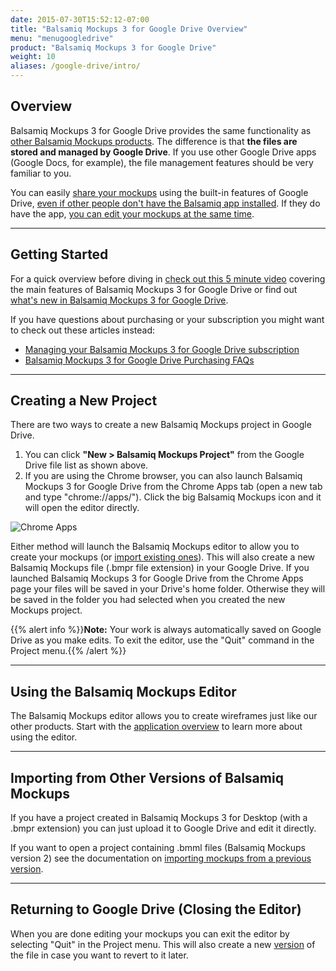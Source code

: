 ```yaml
---
date: 2015-07-30T15:52:12-07:00
title: "Balsamiq Mockups 3 for Google Drive Overview"
menu: "menugoogledrive"
product: "Balsamiq Mockups 3 for Google Drive"
weight: 10
aliases: /google-drive/intro/
---
```


## Overview

Balsamiq Mockups 3 for Google Drive provides the same functionality as [other Balsamiq Mockups products](https://balsamiq.com/products/compare/). The difference is that **the files are stored and managed by Google Drive**. If you use other Google Drive apps (Google Docs, for example), the file management features should be very familiar to you.

You can easily [share your mockups](../drive-files/#sharing-via-google-drive) using the built-in features of Google Drive, [even if other people don't have the Balsamiq app installed](https://support.balsamiq.com/plugins/sharingwithgoogledrive/). If they do have the app, [you can edit your mockups at the same time](../collaborating/).

---

## Getting Started

For a quick overview before diving in [check out this 5 minute video](https://support.balsamiq.com/plugins/introtogoogledrive/) covering the main features of Balsamiq Mockups 3 for Google Drive or find out [what's new in Balsamiq Mockups 3 for Google Drive](https://support.balsamiq.com/plugins/newingoogledrive/).

If you have questions about purchasing or your subscription you might want to check out these articles instead:

*   [Managing your Balsamiq Mockups 3 for Google Drive subscription](https://support.balsamiq.com/sales/gdrivesubscription/)
*   [Balsamiq Mockups 3 for Google Drive Purchasing FAQs](https://support.balsamiq.com/sales/gdrive/)

* * *

## Creating a New Project

There are two ways to create a new Balsamiq Mockups project in Google Drive.

1.  You can click **"New > Balsamiq Mockups Project"** from the Google Drive file list as shown above.
2.  If you are using the Chrome browser, you can also launch Balsamiq Mockups 3 for Google Drive from the Chrome Apps tab (open a new tab and type "chrome://apps/"). Click the big Balsamiq Mockups icon and it will open the editor directly.

![Chrome Apps](//media.balsamiq.com/img/support/docs/gdrive/userguide/chromeapps.png)

​Either method will launch the Balsamiq Mockups editor to allow you to create your mockups (or [import existing ones](#importing-from-other-versions-of-balsamiq-mockups)). This will also create a new Balsamiq Mockups file (.bmpr file extension) in your Google Drive. If you launched Balsamiq Mockups 3 for Google Drive from the Chrome Apps page your files will be saved in your Drive's home folder. Otherwise they will be saved in the folder you had selected when you created the new Mockups project.

{{% alert info %}}**Note:** Your work is always automatically saved on Google Drive as you make edits. To exit the editor, use the "Quit" command in the Project menu.{{% /alert %}}

* * *

## Using the Balsamiq Mockups Editor

The Balsamiq Mockups editor allows you to create wireframes just like our other products. Start with the [application overview](../overview/) to learn more about using the editor.

* * *

## Importing from Other Versions of Balsamiq Mockups

If you have a project created in Balsamiq Mockups 3 for Desktop (with a .bmpr extension) you can just upload it to Google Drive and edit it directly.

If you want to open a project containing .bmml files (Balsamiq Mockups version 2) see the documentation on [importing mockups from a previous version](../importing/).

* * *


## Returning to Google Drive (Closing the Editor)

When you are done editing your mockups you can exit the editor by selecting "Quit" in the Project menu. This will also create a new [version](../drive-files/#managing-versions) of the file in case you want to revert to it later.
